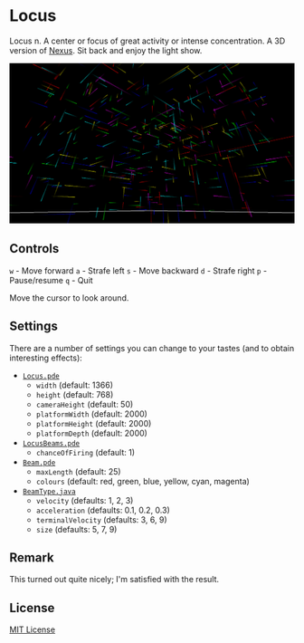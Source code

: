 # Locus
Locus n. A center or focus of great activity or intense concentration. A 3D version of [Nexus](https://github.com/adjl/Nexus). Sit back and enjoy the light show.

![Locus screenshot](https://github.com/adjl/Locus/raw/master/img/locus.png)

## Controls
`w` - Move forward
`a` - Strafe left
`s` - Move backward
`d` - Strafe right
`p` - Pause/resume
`q` - Quit

Move the cursor to look around.

## Settings
There are a number of settings you can change to your tastes (and to obtain interesting effects):
- [`Locus.pde`](https://github.com/adjl/Locus/raw/master/Locus.pde)
  - `width` (default: 1366)
  - `height` (default: 768)
  - `cameraHeight` (default: 50)
  - `platformWidth` (default: 2000)
  - `platformHeight` (default: 2000)
  - `platformDepth` (default: 2000)
- [`LocusBeams.pde`](https://github.com/adjl/Locus/raw/master/LocusBeams.pde)
  - `chanceOfFiring` (default: 1)
- [`Beam.pde`](https://github.com/adjl/Locus/raw/master/Beam.pde)
  - `maxLength` (default: 25)
  - `colours` (default: red, green, blue, yellow, cyan, magenta)
- [`BeamType.java`](https://github.com/adjl/Locus/raw/master/BeamType.java)
  - `velocity` (defaults: 1, 2, 3)
  - `acceleration` (defaults: 0.1, 0.2, 0.3)
  - `terminalVelocity` (defaults: 3, 6, 9)
  - `size` (defaults: 5, 7, 9)

## Remark
This turned out quite nicely; I'm satisfied with the result.

## License
[MIT License](https://github.com/adjl/Locus/raw/master/LICENSE)